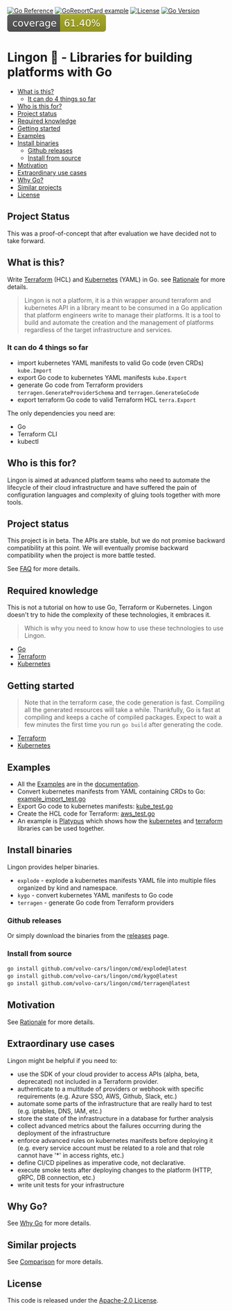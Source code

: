 [![Go Reference](https://pkg.go.dev/badge/github.com/volvo-cars/lingon.svg)](https://pkg.go.dev/github.com/volvo-cars/lingon)
[![GoReportCard example](https://goreportcard.com/badge/github.com/volvo-cars/lingon)](https://goreportcard.com/report/github.com/volvo-cars/lingon)
[![License](https://img.shields.io/badge/License-Apache_2.0-blue.svg)](https://opensource.org/licenses/Apache-2.0)
[![Go Version](https://img.shields.io/github/go-mod/go-version/volvo-cars/lingon)](go.mod)
![Go Test Coverage](.github/coverage.svg)


# Lingon 🍒 - Libraries for building platforms with Go  <!-- omit in toc -->

- [What is this?](#what-is-this)
  - [It can do 4 things so far](#it-can-do-4-things-so-far)
- [Who is this for?](#who-is-this-for)
- [Project status](#project-status)
- [Required knowledge](#required-knowledge)
- [Getting started](#getting-started)
- [Examples](#examples)
- [Install binaries](#install-binaries)
  - [Github releases](#github-releases)
  - [Install from source](#install-from-source)
- [Motivation](#motivation)
- [Extraordinary use cases](#extraordinary-use-cases)
- [Why Go?](#why-go)
- [Similar projects](#similar-projects)
- [License](#license)

## Project Status

This was a proof-of-concept that after evaluation we have decided not to take forward.

## What is this?

Write [Terraform](./docs/terraform/) (HCL) and [Kubernetes](./docs/kubernetes/) (YAML) in Go. see [Rationale](./docs/rationale.md) for more details.

> Lingon is not a platform, it is a thin wrapper around terraform and kubernetes API in a library
> meant to be consumed in a Go application that platform engineers write to manage their platforms.
> It is a tool to build and automate the creation and the management of platforms regardless of the target infrastructure and services.

### It can do 4 things so far

- import kubernetes YAML manifests to valid Go code (even CRDs)  `kube.Import`
- export Go code to kubernetes YAML manifests  `kube.Export`
- generate Go code from Terraform providers `terragen.GenerateProviderSchema` and `terragen.GenerateGoCode`
- export terraform Go code to valid Terraform HCL  `terra.Export`

The only dependencies you need are:

- Go
- Terraform CLI
- kubectl

## Who is this for?

Lingon is aimed at advanced platform teams who need to automate the lifecycle of their cloud infrastructure
and have suffered the pain of configuration languages and complexity of gluing tools together with more tools.

## Project status

This project is in beta.
The APIs are stable, but we do not promise backward compatibility at this point.
We will eventually promise backward compatibility when the project is more battle tested.

See [FAQ](./docs/faq.md) for more details.

## Required knowledge

This is not a tutorial on how to use Go, Terraform or Kubernetes.
Lingon doesn't try to hide the complexity of these technologies, it embraces it.

> Which is why you need to know how to use these technologies to use Lingon.

- [Go](https://golang.org/)
- [Terraform](https://www.terraform.io/)
- [Kubernetes](https://kubernetes.io/)

## Getting started

> Note that in the terraform case, the code generation is fast.
> Compiling all the generated resources will take a while.
> Thankfully, Go is fast at compiling and keeps a cache of compiled packages.
> Expect to wait a few minutes the first time you run `go build` after generating the code.

- [Terraform](./docs/terraform/)
- [Kubernetes](./docs/kubernetes/)

## Examples

- All the [Examples](./docs/) are in the [documentation](./docs).
- Convert kubernetes manifests from YAML containing CRDs to Go: [example_import_test.go](./docs/kubernetes/crd/example_import_test.go)
- Export Go code to kubernetes manifests: [kube_test.go](./docs/kubernetes/kube/kube_test.go)
- Create the HCL code for Terraform: [aws_test.go](./docs/terraform/aws_test.go)
- An example is [Platypus](./docs/platypus/) which shows how
the [kubernetes](./docs/kubernetes/) and [terraform](./docs/terraform/) libraries can be used together.

## Install binaries

Lingon provides helper binaries.

- `explode` - explode a kubernetes manifests YAML file into multiple files organized by kind and namespace.
- `kygo` - convert kubernetes YAML manifests to Go code
- `terragen` - generate Go code from Terraform providers

### Github releases

Or simply download the binaries from the [releases](https://github.com/volvo-cars/lingon/releases/latest) page.

### Install from source

```bash
go install github.com/volvo-cars/lingon/cmd/explode@latest
go install github.com/volvo-cars/lingon/cmd/kygo@latest
go install github.com/volvo-cars/lingon/cmd/terragen@latest 

```

## Motivation

See [Rationale](./docs/rationale.md) for more details.

## Extraordinary use cases

Lingon might be helpful if you need to:

- use the SDK of your cloud provider to access APIs (alpha, beta, deprecated) not included in a Terraform provider.
- authenticate to a multitude of providers or webhook with specific requirements (e.g. Azure SSO, AWS, Github, Slack, etc.)
- automate some parts of the infrastructure that are really hard to test (e.g. iptables, DNS, IAM, etc.)
- store the state of the infrastructure in a database for further analysis
- collect advanced metrics about the failures occurring during the deployment of the infrastructure
- enforce advanced rules on kubernetes manifests before deploying it (e.g. every service account must be related to a role and that role cannot have '*' in access rights, etc.)
- define CI/CD pipelines as imperative code, not declarative.
- execute smoke tests after deploying changes to the platform (HTTP, gRPC, DB connection, etc.)
- write unit tests for your infrastructure

## Why Go?

See [Why Go](./docs/go.md) for more details.

## Similar projects

See [Comparison](./docs/comparison.md) for more details.

## License

This code is released under the [Apache-2.0 License](./LICENSE).
